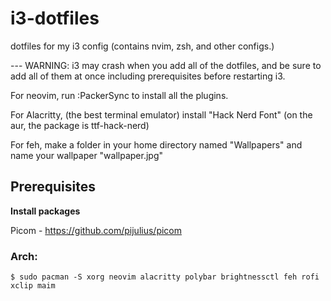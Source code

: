 # i3-dotfiles
dotfiles for my i3 config (contains nvim, zsh, and other configs.)

--- WARNING: i3 may crash when you add all of the dotfiles, and be sure to add all of them at once including prerequisites before restarting i3.

For neovim, run :PackerSync to install all the plugins.

For Alacritty, (the best terminal emulator) install "Hack Nerd Font"
(on the aur, the package is ttf-hack-nerd)

For feh, make a folder in your home directory named "Wallpapers" and name your wallpaper "wallpaper.jpg"

## Prerequisites 
**Install packages**

Picom - https://github.com/pijulius/picom
### Arch:
```
$ sudo pacman -S xorg neovim alacritty polybar brightnessctl feh rofi xclip maim
```

